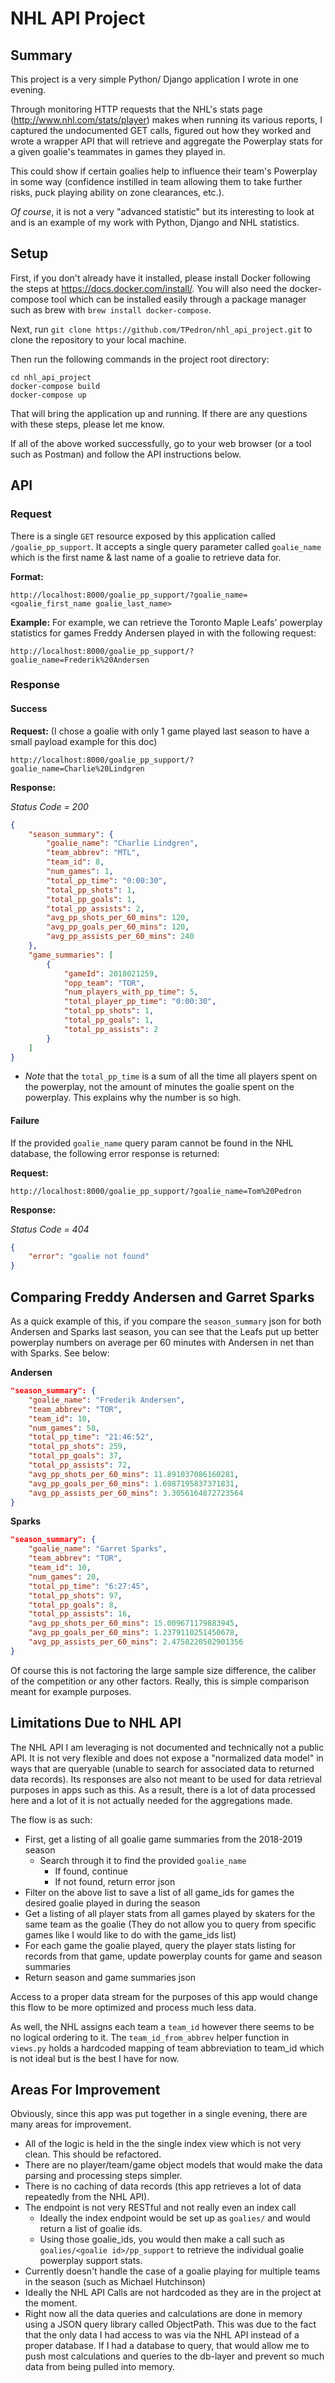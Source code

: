 # NHL API Project

## Summary

This project is a very simple Python/ Django application I wrote in one evening.

Through monitoring HTTP requests that the NHL's stats page (http://www.nhl.com/stats/player) makes when running its various reports, I captured the undocumented GET calls, figured out how they worked and wrote a wrapper API that will retrieve and aggregate the Powerplay stats for a given goalie's teammates in games they played in.  

This could show if certain goalies help to influence their team's Powerplay in some way (confidence instilled in team allowing them to take further risks, puck playing ability on zone clearances, etc.).  

*Of course*, it is not a very "advanced statistic" but its interesting to look at and is an example of my work with Python, Django and NHL statistics.

## Setup

First, if you don't already have it installed, please install Docker following the steps at https://docs.docker.com/install/. You will also need the docker-compose tool which can be installed easily through a package manager such as brew with `brew install docker-compose`.

Next, run `git clone https://github.com/TPedron/nhl_api_project.git` to clone the repository to your local machine.

Then run the following commands in the project root directory:

```
cd nhl_api_project
docker-compose build
docker-compose up
```

That will bring the application up and running.  If there are any questions with these steps, please let me know.

If all of the above worked successfully, go to your web browser (or a tool such as Postman) and follow the API instructions below.

## API

### Request
There is a single `GET` resource exposed by this application called `/goalie_pp_support`.  It accepts a single query parameter called `goalie_name` which is the first name & last name of a goalie to retrieve data for.

**Format:** 
```
http://localhost:8000/goalie_pp_support/?goalie_name=<goalie_first_name goalie_last_name>
```

**Example:**
For example, we can retrieve the Toronto Maple Leafs' powerplay statistics for games  Freddy Andersen played in with the following request:
```
http://localhost:8000/goalie_pp_support/?goalie_name=Frederik%20Andersen
```

### Response

#### Success

**Request:** (I chose a goalie with only 1 game played last season to have a small payload example for this doc)

```
http://localhost:8000/goalie_pp_support/?goalie_name=Charlie%20Lindgren
```

**Response:**

*Status Code = 200*

```json
{
    "season_summary": {
        "goalie_name": "Charlie Lindgren",
        "team_abbrev": "MTL",
        "team_id": 8,
        "num_games": 1,
        "total_pp_time": "0:00:30",
        "total_pp_shots": 1,
        "total_pp_goals": 1,
        "total_pp_assists": 2,
        "avg_pp_shots_per_60_mins": 120,
        "avg_pp_goals_per_60_mins": 120,
        "avg_pp_assists_per_60_mins": 240
    },
    "game_summaries": [
        {
            "gameId": 2018021259,
            "opp_team": "TOR",
            "num_players_with_pp_time": 5,
            "total_player_pp_time": "0:00:30",
            "total_pp_shots": 1,
            "total_pp_goals": 1,
            "total_pp_assists": 2
        }
    ]
}
```

* *Note* that the `total_pp_time` is a sum of all the time all players spent on the powerplay, not the amount of minutes the goalie spent on the powerplay.  This explains why the number is so high.


#### Failure

If the provided `goalie_name` query param cannot be found in the NHL database, the following error response is returned:

**Request:**
```
http://localhost:8000/goalie_pp_support/?goalie_name=Tom%20Pedron
```

**Response:**

*Status Code = 404*

```json
{
    "error": "goalie not found"
}
```

## Comparing Freddy Andersen and Garret Sparks

As a quick example of this, if you compare the `season_summary` json for both Andersen and Sparks last season, you can see that the Leafs put up better powerplay numbers on average per 60 minutes with Andersen in net than with Sparks.  See below:

**Andersen**
```json
"season_summary": {
    "goalie_name": "Frederik Andersen",
    "team_abbrev": "TOR",
    "team_id": 10,
    "num_games": 58,
    "total_pp_time": "21:46:52",
    "total_pp_shots": 259,
    "total_pp_goals": 37,
    "total_pp_assists": 72,
    "avg_pp_shots_per_60_mins": 11.891037086160281,
    "avg_pp_goals_per_60_mins": 1.6987195837371831,
    "avg_pp_assists_per_60_mins": 3.3056164872723564
}
```

**Sparks**
```json
"season_summary": {
    "goalie_name": "Garret Sparks",
    "team_abbrev": "TOR",
    "team_id": 10,
    "num_games": 20,
    "total_pp_time": "6:27:45",
    "total_pp_shots": 97,
    "total_pp_goals": 8,
    "total_pp_assists": 16,
    "avg_pp_shots_per_60_mins": 15.009671179883945,
    "avg_pp_goals_per_60_mins": 1.2379110251450678,
    "avg_pp_assists_per_60_mins": 2.4758220502901356
}
```

Of course this is not factoring the large sample size difference, the caliber of the competition or any other factors.  Really, this is simple comparison meant for example purposes.

## Limitations Due to NHL API

The NHL API I am leveraging is not documented and technically not a public API.  It is not very flexible and does not expose a "normalized data model" in ways that are queryable (unable to search for associated data to returned data records).  Its responses are also not meant to be used for data retrieval purposes in apps such as this.  As a result, there is a lot of data processed here and a lot of it is not actually needed for the aggregations made.

The flow is as such:

* First, get a listing of all goalie game summaries from the 2018-2019 season
    * Search through it to find the provided `goalie_name`
        * If found, continue
        * If not found, return error json
* Filter on the above list to save a list of all game_ids for games the desired goalie played in during the season
* Get a listing of all player stats from all games played by skaters for the same team as the goalie (They do not allow you to query from specific games like I would like to do with the game_ids list)
* For each game the goalie played, query the player stats listing for records from that game, update powerplay counts for game and season summaries
* Return season and game summaries json

Access to a proper data stream for the purposes of this app would change this flow to be more optimized and process much less data.

As well, the NHL assigns each team a `team_id` however there seems to be no logical ordering to it.  The `team_id_from_abbrev` helper function in `views.py` holds a hardcoded mapping of team abbreviation to team_id which is not ideal but is the best I have for now.

## Areas For Improvement

Obviously, since this app was put together in a single evening, there are many areas for improvement.
* All of the logic is held in the the single index view which is not very clean.  This should be refactored.
* There are no player/team/game object models that would make the data parsing and processing steps simpler.
* There is no caching of data records (this app retrieves a lot of data repeatedly from the NHL API).
* The endpoint is not very RESTful and not really even an index call
    * Ideally the index endpoint would be set up as `goalies/` and would return a list of goalie ids.
    * Using those goalie_ids, you would then make a call such as `goalies/<goalie id>/pp_support` to retrieve the individual goalie powerplay support stats.
* Currently doesn't handle the case of a goalie playing for multiple teams in the season (such as Michael Hutchinson)
* Ideally the NHL API Calls are not hardcoded as they are in the project at the moment.
* Right now all the data queries and calculations are done in memory using a JSON query library called ObjectPath.  This was due to the fact that the only data I had access to was via the NHL API instead of a proper database.  If I had a database to query, that would allow me to push most calculations and queries to the db-layer and prevent so much data from being pulled into memory.
